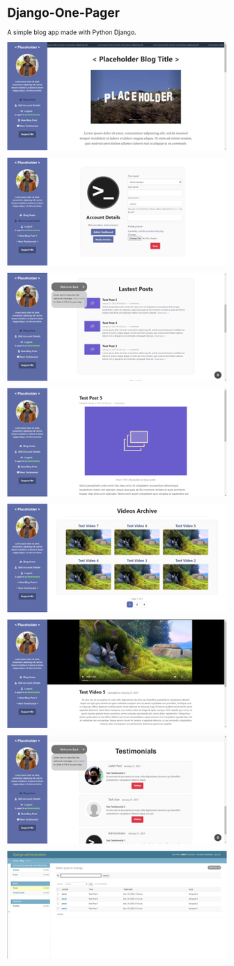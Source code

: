 # Django-One-Pager
A simple blog app made with Python Django.

![](home_page.png)

![](profile.png)

![](posts.png)

![](post.png)

![](videos.png)

![](video.png)

![](testemonials.png)

![](django_admin.png)

